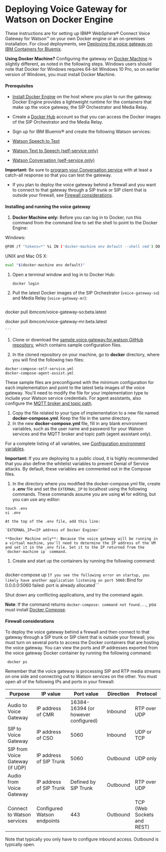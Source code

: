 # Deploying Voice Gateway for Watson on Docker Engine

These instructions are for setting up IBM&reg; WebSphere&reg; Connect Voice Gateway for Watson&trade; on your own Docker engine or an on-premises installation. For cloud deployments, see [Deploying the voice gateway on IBM Containers for Bluemix](deploybmix.md).

**Using Docker Machine?** Configuring the gateway on [Docker Machine](https://docs.docker.com/machine/overview/) is slightly different, as noted in the following steps. Windows users should note that Docker for Windows requires 64-bit Windows 10 Pro, so on earlier version of Windows, you must install Docker Machine.

#### Prerequisites

* [Install Docker Engine](https://docs.docker.com/engine/installation/) on the host where you plan to run the gateway. Docker Engine provides a lightweight runtime for the containers that make up the voice gateway, the SIP Orchestrator and Media Relay.

* Create a [Docker Hub](https://hub.docker.com/) account so that you can access the Docker images of the SIP Orchestrator and the Media Relay.

* Sign up for IBM Bluemix&reg; and create the following Watson services:
 * [Watson Speech to Text](https://console.ng.bluemix.net/catalog/services/speech-to-text)
 * [Watson Text to Speech (self-service only)](https://console.ng.bluemix.net/catalog/services/text-to-speech)
 * [Watson Conversation (self-service only)](https://console.ng.bluemix.net/catalog/services/conversation)

 **Important:** Be sure to [program your Conversation service](https://www.ibm.com/watson/developercloud/doc/conversation/t_dialog_build.shtml) with at least a catch-all response so that you can test the gateway.

* If you plan to deploy the voice gateway behind a firewall and you want to connect to that gateway through a SIP trunk or SIP client that is outside your firewall, see [Firewall considerations](#firewall-considerations).

#### Installing and running the voice gateway

 1. **Docker Machine only:** Before you can log in to Docker, run this command from the command line to set the shell to point to the Docker Engine:

  Windows:
  ```bash
  @FOR /f "tokens=*" %i IN ('docker-machine env default --shell cmd') DO @%i
  ```
  UNIX and Mac OS X:
  ```bash
  eval "$(docker-machine env default)"
  ```

 1. Open a terminal window and log in to Docker Hub:

    ```
    docker login
    ```
 1. Pull the latest Docker images of the SIP Orchestrator (`voice-gateway-so`) and Media Relay (`voice-gateway-mr`):

    ```
  docker pull ibmcom/voice-gateway-so:beta.latest

  docker pull ibmcom/voice-gateway-mr:beta.latest

    ```

 1. Clone or download the [sample.voice.gateway.for.watson GitHub repository](https://github.com/WASdev/sample.voice.gateway.for.watson), which contains sample configuration files.

 1. In the cloned repository on your machine, go to **docker** directory, where you will find the following two files:
  ```
  docker-compose-self-service.yml
  docker-compose-agent-assist.yml
  ```

  These sample files are preconfigured with the minimum configuration for each implementation and point to the latest beta images of the voice gateway. You'll need to modify the file for your implementation type to include your Watson service credentials. For agent assistants, also configure the [MQTT broker and topic path](rttconfig.md).

  1. Copy the file related to your type of implementation to a new file named **docker-compose.yml**. Keep the file in the same directory.
  1. In the new **docker-compose.yml** file, fill in any blank environment variables, such as the user name and password for your Watson services and the MQTT broker and topic path (agent assistant only).

  For a complete listing of all variables, see [Configuration environment variables](config.md).

  **Important:** If you are deploying to a public cloud, it is highly recommended that you also define the whitelist variables to prevent Denial of Service attacks. By default, these variables are commented out in the Compose files.

 1. In the directory where you modified the docker-compose.yml file, create a **.env** file and set the `EXTERNAL_IP` to localhost using the following commands. These commands assume you are using **vi** for editing, but you can use any editor:

   ```
 touch .env
 vi .env
   ```
    At the top of the .env file, add this line:

    `EXTERNAL_IP=<IP address of Docker Engine>`

    **Docker Machine only**: Because the voice gateway will be running in a virtual machine, you'll need to determine the IP address of the VM and set it in the .env file. Set it to the IP returned from the `docker-machine ip` command.

 1. Create and start up the containers by running the following command:

    ```
 docker-compose up
    ```
  If you see the following error on startup, you likely have another application listening on port 5060:
  ```Bind for 0.0.0.0:5060 failed: port is already allocated```

  Shut down any conflicting applications, and try the command again.

  **Note**: If the command returns `docker-compose: command not found...`, you must install [Docker Compose](https://docs.docker.com/compose/install/).

#### Firewall considerations

To deploy the voice gateway behind a firewall and then connect to that gateway through a SIP trunk or SIP client that is outside your firewall, you must turn on several ports to access the Docker containers that are hosting the voice gateway. You can view the ports and IP addresses exported from the voice gateway Docker container by running the following command:

   ```
    docker ps
   ```
Remember that the voice gateway is processing SIP and RTP media streams on one side and connecting out to Watson services on the other. You must open all of the following IPs and ports in your firewall:

| Purpose | IP value | Port value | Direction | Protocol |
| -------------- | ------ | ----------- | ---------- | -----------|
| Audio to Voice Gateway | IP address of CMR | 16384-16394 (or however configured)| Inbound | RTP over UDP |
| SIP to Voice Gateway | IP address of CSO | 5060| Inbound | UDP or TCP |
| SIP from Voice Gateway (if UDP) | IP address of SIP Trunk | 5060| Outbound | UDP only |
| Audio from Voice Gateway | IP address of SIP Trunk | Defined by SIP Trunk | Outbound | RTP over UDP |
| Connect to Watson services | Configured Watson endpoints | 443| Outbound | TCP (Web Sockets and REST) |

Note that typically you only have to configure inbound access. Outbound is typically open.

